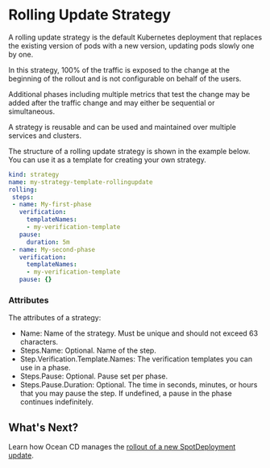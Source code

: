 # Rolling Update Strategy  

A rolling update strategy is the default Kubernetes deployment that replaces the existing version of pods with a new version, updating pods slowly one by one.

In this strategy, 100% of the traffic is exposed to the change at the beginning of the rollout and is not configurable on behalf of the users.  

Additional phases including multiple metrics that test the change may be added after the traffic change and may either be sequential or simultaneous.  

A strategy is reusable and can be used and maintained over multiple services and clusters.

The structure of a rolling update strategy is shown in the example below. You can use it as a template for creating your own strategy.   

```yaml
kind: strategy
name: my-strategy-template-rollingupdate
rolling:
 steps:
 - name: My-first-phase
   verification:
     templateNames:
     - my-verification-template
   pause:
     duration: 5m
 - name: My-second-phase
   verification:
     templateNames:
     - my-verification-template
   pause: {}  
```

### Attributes

The attributes of a strategy:

* Name: Name of the strategy. Must be unique and should not exceed 63 characters.
* Steps.Name: Optional. Name of the step.
* Step.Verification.Template.Names: The verification templates you can use in a phase.
* Steps.Pause: Optional. Pause set per phase.
* Steps.Pause.Duration: Optional. The time in seconds, minutes, or hours that you may pause the step. If undefined, a pause in the phase continues indefinitely.

## What's Next?

Learn how Ocean CD manages the [rollout of a new SpotDeployment update](ocean-cd/getting-started/rollout-entities/rolloutspec).
